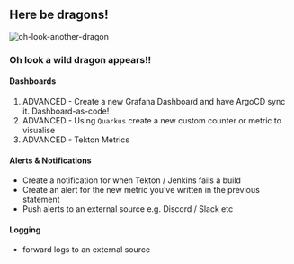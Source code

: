 ## Here be dragons!

![oh-look-another-dragon](../images/oh-look-dragons.png)

### Oh look a wild dragon appears!!

#### Dashboards

1. ADVANCED - Create a new Grafana Dashboard and have ArgoCD sync it. Dashboard-as-code!
2. ADVANCED - Using `Quarkus` create a new custom counter or metric to visualise
3. ADVANCED - Tekton Metrics

#### Alerts & Notifications

- Create a notification for when Tekton / Jenkins fails a build
- Create an alert for the new metric you've written in the previous statement
- Push alerts to an external source e.g. Discord / Slack etc

#### Logging

- forward logs to an external source